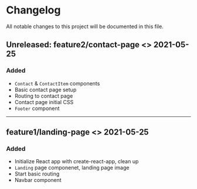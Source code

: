 # Changelog

All notable changes to this project will be documented in this file.

## Unreleased: feature2/contact-page <> 2021-05-25

### Added

-   `Contact` & `ContactItem` components
-   Basic contact page setup
-   Routing to contact page
-   Contact page initial CSS
-   `Footer` component

---

## feature1/landing-page <> 2021-05-25

### Added

-   Initialize React app with create-react-app, clean up
-   `Landing` page componenet, landing page image
-   Start basic routing
-   Navbar component
